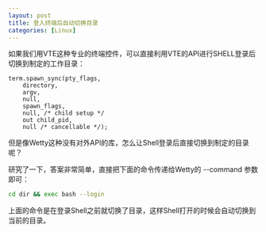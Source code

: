 ```yaml
---
layout: post
title: 登入终端后自动切换目录
categories: [Linux]
---
```


如果我们用VTE这种专业的终端控件，可以直接利用VTE的API进行SHELL登录后切换到制定的工作目录：

```vala
term.spawn_sync(pty_flags,
    directory,
    argv,
    null,
    spawn_flags,
    null, /* child setup */
    out child_pid,
    null /* cancellable */);
```

但是像Wetty这种没有对外API的库，怎么让Shell登录后直接切换到制定的目录呢？

研究了一下，答案非常简单，直接把下面的命令传递给Wetty的 --command 参数即可：

```bash
cd dir && exec bash --login
```

上面的命令是在登录Shell之前就切换了目录，这样Shell打开的时候会自动切换到当前的目录。

